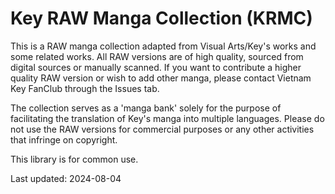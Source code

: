 # Key RAW Manga Collection (KRMC)

This is a RAW manga collection adapted from Visual Arts/Key's works and some related works. All RAW versions are of high quality, sourced from digital sources or manually scanned. If you want to contribute a higher quality RAW version or wish to add other manga, please contact Vietnam Key FanClub through the Issues tab.

The collection serves as a 'manga bank' solely for the purpose of facilitating the translation of Key's manga into multiple languages. Please do not use the RAW versions for commercial purposes or any other activities that infringe on copyright.

This library is for common use.

Last updated: 2024-08-04